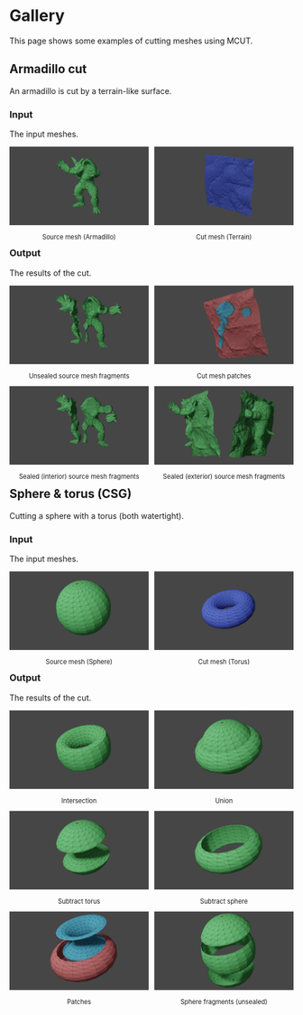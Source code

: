 # Gallery

This page shows some examples of cutting meshes using MCUT.

## Armadillo cut

An armadillo is cut by a terrain-like surface.

### Input

The input meshes. 

<div class="container">
    <div style="float:left;width:49%">
	   <img src="../media/gallery/armadillo-terrain/armadillo.png" alt="xx0" />
       <p style="text-align:center;font-size:80%;">Source mesh (Armadillo)</p>
    </div>
    <div style="float:right;width:49%">
	    <img src="../media/gallery/armadillo-terrain/terrain.png" alt="xx0"/>
        <p style="text-align:center;font-size:80%;">Cut mesh (Terrain)</p>
    </div>
</div>

### Output 

The results of the cut.

<div class="container">
    <div style="float:left;width:49%">
	   <img src="../media/gallery/armadillo-terrain/armadillo_012.frag.unseale.png"  />
       <p style="text-align:center;font-size:80%;">Unsealed source mesh fragments</p>
    </div>
    <div style="float:right;width:49%">
	    <img src="../media/gallery/armadillo-terrain/armadillo_patches.png" />
        <p style="text-align:center;font-size:80%;">Cut mesh patches</p>
    </div>
</div>

<div class="container">
    <div style="float:left;width:49%">
	   <img src="../media/gallery/armadillo-terrain/armadillo_sealed.png"  />
       <p style="text-align:center;font-size:80%;">Sealed (interior) source mesh fragments</p>
    </div>
    <div style="float:right;width:49%">
	    <img src="../media/gallery/armadillo-terrain/armadillo_sealedext.png" />
        <p style="text-align:center;font-size:80%;">Sealed (exterior) source mesh fragments</p>
    </div>
</div>

## Sphere & torus (CSG)

Cutting a sphere with a torus (both watertight).

### Input

The input meshes. 

<div class="container">
    <div style="float:left;width:49%">
	   <img src="../media/gallery/sphere-torus/sphere.png"/>
       <p style="text-align:center;font-size:80%;">Source mesh (Sphere)</p>
    </div>
    <div style="float:right;width:49%">
	    <img src="../media/gallery/sphere-torus/torus.png"/>
        <p style="text-align:center;font-size:80%;">Cut mesh (Torus)</p>
    </div>
</div>

### Output

The results of the cut.

<div class="container">
    <div style="float:left;width:49%">
	   <img src="../media/gallery/sphere-torus/intersection.png"  />
       <p style="text-align:center;font-size:80%;">Intersection</p>
    </div>
    <div style="float:right;width:49%">
	    <img src="../media/gallery/sphere-torus/union.png" />
        <p style="text-align:center;font-size:80%;">Union</p>
    </div>
</div>

<div class="container">
    <div style="float:left;width:49%">
	   <img src="../media/gallery/sphere-torus/sphere-not-torus.png"  />
       <p style="text-align:center;font-size:80%;">Subtract torus </p>
    </div>
    <div style="float:right;width:49%">
	    <img src="../media/gallery/sphere-torus/torus-not-sphere.png" />
        <p style="text-align:center;font-size:80%;">Subtract sphere</p>
    </div>
</div>

<div class="container">
    <div style="float:left;width:49%">
	   <img src="../media/gallery/sphere-torus/patches.png"  />
       <p style="text-align:center;font-size:80%;">Patches </p>
    </div>
    <div style="float:right;width:49%">
	    <img src="../media/gallery/sphere-torus/sphere-unsealed.png" />
        <p style="text-align:center;font-size:80%;">Sphere fragments (unsealed)</p>
    </div>
</div>